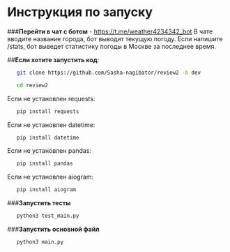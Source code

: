 # __Инструкция по запуску__

###__Перейти в чат с ботом__ - https://t.me/weather4234342_bot
В чате вводите название города, бот выводит текущую погоду.
Если напишите /stats, бот выведет статистику погоды в Москве за последнее время.

##__Если хотите запустить код__:

```bash
   git clone https://github.com/Sasha-nagibator/review2 -b dev

   cd review2
```


Если не установлен requests:  
```bash
   pip install requests
```

Если не установлен datetime:  
```bash
   pip install datetime
```

Если не установлен pandas:  
```bash
   pip install pandas
```

Если не установлен aiogram:
```bash
   pip install aiogram
```

###__Запустить тесты__
```bash
   python3 test_main.py
```

###__Запустить основной файл__
```bash
   python3 main.py
```